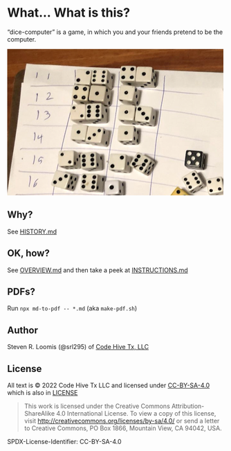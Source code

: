 # What… What is this?

“dice-computer” is a game, in which you and your friends
pretend to be the computer.

![example of dice computer](./dice-computer.png)
## Why?

See [HISTORY.md](./HISTORY.md)

## OK, how?

See [OVERVIEW.md](./OVERVIEW.md) and then take a peek at [INSTRUCTIONS.md](./INSTRUCTIONS.md)

## PDFs?

Run `npx md-to-pdf -- *.md` (aka `make-pdf.sh`)

## Author

Steven R. Loomis (@srl295) of [Code Hive Tx, LLC](https://codehivetx.us)

## License

All text is © 2022 Code Hive Tx LLC and licensed under [CC-BY-SA-4.0](http://creativecommons.org/licenses/by-sa/4.0/) which is also in [LICENSE](./LICENSE)

> This work is licensed under the Creative Commons Attribution-ShareAlike 4.0 International License. To view a copy of this license, visit <http://creativecommons.org/licenses/by-sa/4.0/> or send a letter to Creative Commons, PO Box 1866, Mountain View, CA 94042, USA.

SPDX-License-Identifier: CC-BY-SA-4.0
